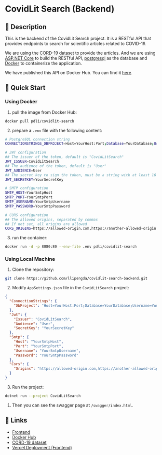 # CovidLit Search (Backend)

## :book: Description

This is the backend of the CovidLit Search project. It is a RESTful API that provides endpoints to search for scientific articles related to COVID-19.

We are using the [CORD-19 dataset](https://www.kaggle.com/datasets/allen-institute-for-ai/CORD-19-research-challenge) to provide the articles. And we are using [ASP.NET Core](https://docs.microsoft.com/en-us/aspnet/core/?view=aspnetcore-5.0) to build the RESTful API, [postgresql](https://www.postgresql.org/) as the database and [Docker](https://www.docker.com/) to containerize the application.

We have published this API on Docker Hub. You can find it [here](https://hub.docker.com/r/pdli/covidlit-search).

## :rocket: Quick Start

### Using Docker

1. pull the image from Docker Hub:

```bash
docker pull pdli/covidlit-search
```

2. prepare a `.env` file with the following content:

```bash
# PostgreSQL connection string
CONNECTIONSTRINGS_DBPROJECT=Host=YourHost:Port;Database=YourDatabase;Username=YourDbUsername;Password=YourDbUserPassword;

# JWT configuration
## The issuer of the token, default is "CovidLitSearch"
JWT_ISSUER=CovidLitSearch
## The audience of the token, default is "User"
JWT_AUDIENCE=User
## The secret key to sign the token, must be a string with at least 16 characters
JWT_SECRETKEY=YourSecretKey

# SMTP configuration
SMTP_HOST=YourSmtpHost
SMTP_PORT=YourSmtpPort
SMTP_USERNAME=YourSmtpUsername
SMTP_PASSWORD=YourSmtpPassword

# CORS configuration
## The allowed origins, separated by commas
## If not set, all origins are allowed
CORS_ORIGINS=https://allowed-origin.com,https://another-allowed-origin.com
```

3. run the container:

```bash
docker run -d -p 8080:80 --env-file .env pdli/covidlit-search
```

### Using Local Machine

1. Clone the repository:

```bash
git clone https://github.com/llipengda/covidlit-search-backend.git
```

2. Modify `AppSettings.json` file in the `CovidLitSearch` project:

```json
{
  "ConnectionStrings": {
    "DbProject": "Host=YourHost:Port;Database=YourDatabase;Username=YourDbUsername;Password=YourDbUserPassword;"
  },
  "Jwt": {
    "Issuer": "CovidLitSearch",
    "Audience": "User",
    "SecretKey": "YourSecretKey"
  },
  "Smtp": {
    "Host": "YourSmtpHost",
    "Port": "YourSmtpPort",
    "Username": "YourSmtpUsername",
    "Password": "YourSmtpPassword"
  },
  "Cors": {
    "Origins": "https://allowed-origin.com,https://another-allowed-origin.com"
  }
}
```

3. Run the project:

```bash
dotnet run --project CovidLitSearch
```

1. Then you can see the swagger page at `/swagger/index.html`.

## :link: Links

- [Frontend](https://github.com/llipengda/covidlit-search)
- [Docker Hub](https://hub.docker.com/r/pdli/covidlit-search)
- [CORD-19 dataset](https://www.kaggle.com/datasets/allen-institute-for-ai/CORD-19-research-challenge)
- [Vercel Deployment (Frontend)](https://covidlit-search.vercel.app/)